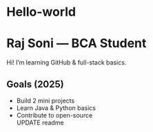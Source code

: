 # Hello-world
# Raj Soni — BCA Student
Hi! I’m learning GitHub & full-stack basics.  

## Goals (2025)
- Build 2 mini projects  
- Learn Java & Python basics  
- Contribute to open-source  
UPDATE readme
